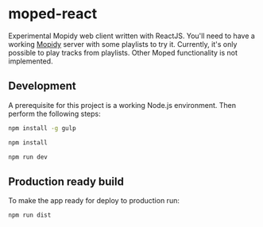 # moped-react
Experimental Mopidy web client written with ReactJS. You'll need to have a working [Mopidy](https://www.mopidy.com/) server with some playlists to try it. 
Currently, it's only possible to play tracks from playlists. Other Moped functionality is not implemented.

## Development

A prerequisite for this project is a working Node.js environment. Then perform the following steps:

```bash
npm install -g gulp
```

```bash
npm install
```

```bash
npm run dev
```

## Production ready build

To make the app ready for deploy to production run:

```bash
npm run dist
```
